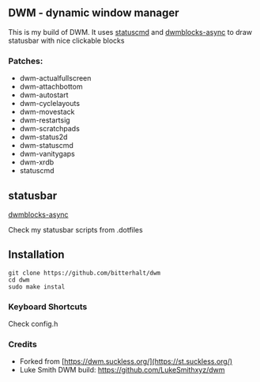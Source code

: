 ## DWM - dynamic window manager

This is my build of DWM. It uses [statuscmd](https://dwm.suckless.org/patches/statuscmd/) and [dwmblocks-async](https://github.com/UtkarshVerma/dwmblocks-async) to draw statusbar with nice clickable blocks

### Patches:
* dwm-actualfullscreen
* dwm-attachbottom
* dwm-autostart
* dwm-cyclelayouts
* dwm-movestack
* dwm-restartsig
* dwm-scratchpads
* dwm-status2d
* dwm-statuscmd
* dwm-vanitygaps
* dwm-xrdb
* statuscmd

## statusbar
[dwmblocks-async](https://github.com/UtkarshVerma/dwmblocks-async)

Check my statusbar scripts from .dotfiles

## Installation
```
git clone https://github.com/bitterhalt/dwm
cd dwm
sudo make instal
```
### Keyboard Shortcuts
Check config.h

### Credits
* Forked from [https://dwm.suckless.org/](https://st.suckless.org/)
* Luke Smith DWM build: https://github.com/LukeSmithxyz/dwm
